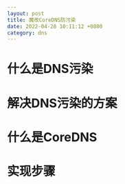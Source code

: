 ```yaml
---
layout: post
title: 魔改CoreDNS防污染
date: 2022-04-28 10:11:12 +0800
category: dns
---
```

# 什么是DNS污染

# 解决DNS污染的方案

# 什么是CoreDNS

# 实现步骤